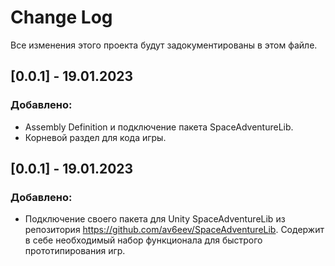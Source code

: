 # Change Log
Все изменения этого проекта будут задокументированы в этом файле.

## [0.0.1] - 19.01.2023
### Добавлено:
* Assembly Definition и подключение пакета SpaceAdventureLib.
* Корневой раздел для кода игры.

## [0.0.1] - 19.01.2023
### Добавлено:
* Подключение своего пакета для Unity SpaceAdventureLib из репозитория https://github.com/av6eev/SpaceAdventureLib. Содержит в себе необходимый набор функционала для быстрого прототипирования игр.